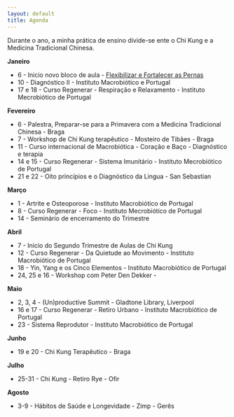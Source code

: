 ```yaml
---
layout: default 
title: Agenda
---
```


Durante o ano, a minha prática de ensino divide-se ente o Chi Kung e a Medicina Tradicional Chinesa.

**Janeiro**

+ 6 - Inicio novo bloco de aula - [Flexibilizar e Fortalecer as Pernas][1]
+ 10 - Diagnóstico II - Instituto Macrobiótico e Portugal
+ 17 e 18 - Curso Regenerar - Respiração e Relaxamento - Instituto Mecrobiótico de Portugal

**Fevereiro**

+ 6 - Palestra, Preparar-se para a Primavera com a Medicina Tradicional Chinesa - Braga
+ 7 - Workshop de Chi Kung terapêutico - Mosteiro de Tibães - Braga
+ 11 - Curso internacional de Macrobiótica - Coração e Baço - Diagnóstico e terapia
+ 14 e 15 - Curso Regenerar - Sistema Imunitário - Instituto Mecrobiótico de Portugal
+ 21 e 22 - Oito princípios e o Diagnóstico da Lingua - San Sebastian

**Março**

+ 1 - Artrite e Osteoporose - Instituto Macrobiótico de Portugal
+ 8 - Curso Regenerar - Foco - Instituto Mecrobiótico de Portugal
+ 14 - Seminário de encerramento do Trimestre

**Abril**

+ 7 - Inicio do Segundo Trimestre de Aulas de Chi Kung 
+ 12 - Curso Regenerar - Da Quietude ao Movimento - Instituto Macrobiótico de Portugal
+ 18 - Yin, Yang e os Cinco Elementos - Instituto Macrobiótico de Portugal
+ 24, 25 e 16 - Workshop com Peter Den Dekker - 

**Maio**

+ 2, 3, 4 - (Un)productive Summit - Gladtone Library, Liverpool
+ 16 e 17 - Curso Regenerar - Retiro Urbano - Instituto Macrobiótico de Portugal
+ 23 - Sistema Reprodutor - Instituto Macrobiótico de Portugal

**Junho**

+ 19 e 20 - Chi Kung Terapêutico - Braga

**Julho**

+ 25-31 - Chi Kung - Retiro Rye - Ofir

**Agosto**

+ 3-9 - Hábitos de Saúde e Longevidade - Zimp - Gerês

[1]: http://lourencoazevedo.com/aulas.html 